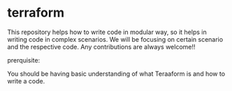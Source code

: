 # terraform

This repository helps how to write code in modular way, so it helps in writing code in complex scenarios.
We will be focusing on certain scenario and the respective code.
Any contributions are always welcome!!


prerquisite:

You should be having basic understanding of what Teraaform is and how to write a code. 
